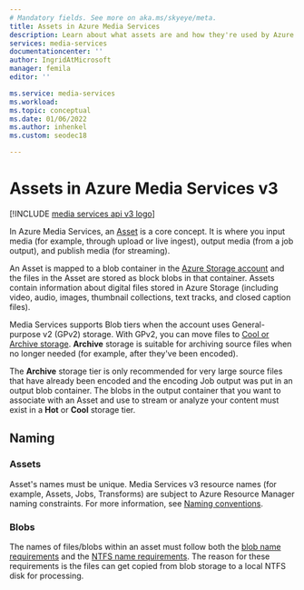 ```yaml
---
# Mandatory fields. See more on aka.ms/skyeye/meta.
title: Assets in Azure Media Services
description: Learn about what assets are and how they're used by Azure Media Services.
services: media-services
documentationcenter: ''
author: IngridAtMicrosoft
manager: femila
editor: ''

ms.service: media-services
ms.workload: 
ms.topic: conceptual
ms.date: 01/06/2022
ms.author: inhenkel
ms.custom: seodec18

---
```


# Assets in Azure Media Services v3

[!INCLUDE [media services api v3 logo](./includes/v3-hr.md)]

In Azure Media Services, an [Asset](/rest/api/media/assets) is a core concept. It is where you input media (for example, through upload or live ingest), output media (from a job output), and publish media (for streaming).

An Asset is mapped to a blob container in the [Azure Storage account](storage-account-concept.md) and the files in the Asset are stored as block blobs in that container. Assets contain information about digital files stored in Azure Storage (including video, audio, images, thumbnail collections, text tracks, and closed caption files).

Media Services supports Blob tiers when the account uses General-purpose v2 (GPv2) storage. With GPv2, you can move files to [Cool or Archive storage](https://docs.microsoft.com/storage/blobs/access-tiers-overview.md). **Archive** storage is suitable for archiving source files when no longer needed (for example, after they've been encoded).

The **Archive** storage tier is only recommended for very large source files that have already been encoded and the encoding Job output was put in an output blob container. The blobs in the output container that you want to associate with an Asset and use to stream or analyze your content must exist in a **Hot** or **Cool** storage tier.

## Naming 

### Assets

Asset's names must be unique. Media Services v3 resource names (for example, Assets, Jobs, Transforms) are subject to Azure Resource Manager naming constraints. For more information, see [Naming conventions](media-services-apis-overview.md#naming-conventions).

### Blobs

The names of files/blobs within an asset must follow both the [blob name requirements](/rest/api/storageservices/naming-and-referencing-containers--blobs--and-metadata) and the [NTFS name requirements](/windows/win32/fileio/naming-a-file). The reason for these requirements is the files can get copied from blob storage to a local NTFS disk for processing.
